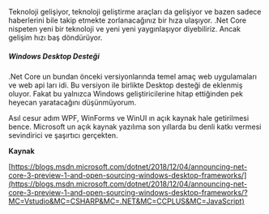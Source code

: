 ﻿Teknoloji gelişiyor, teknoloji geliştirme araçları da gelişiyor ve bazen sadece haberlerini bile takip etmekte zorlanacağınız bir hıza ulaşıyor.
.Net Core nispeten yeni bir teknoloji ve yeni yeni yaygınlaşıyor diyebiliriz. Ancak gelişim hızı baş döndürüyor.

##### Windows Desktop Desteği

.Net Core un bundan önceki versiyonlarında temel amaç web uygulamaları ve web api ları idi. Bu versiyon ile birlikte Desktop desteği de eklenmiş oluyor.
Fakat bu yalnızca Windows geliştiricilerine hitap ettiğinden pek heyecan yaratacağını düşünmüyorum.

Asıl cesur adım WPF, WinForms ve WinUI ın açık kaynak hale getirilmesi bence. Microsoft un açık kaynak yazılıma son yıllarda bu denli katkı vermesi sevindirici ve şaşırtıcı gerçekten.

**Kaynak**

[https://blogs.msdn.microsoft.com/dotnet/2018/12/04/announcing-net-core-3-preview-1-and-open-sourcing-windows-desktop-frameworks/](https://blogs.msdn.microsoft.com/dotnet/2018/12/04/announcing-net-core-3-preview-1-and-open-sourcing-windows-desktop-frameworks/?MC=Vstudio&MC=CSHARP&MC=.NET&MC=CCPLUS&MC=JavaScript)
